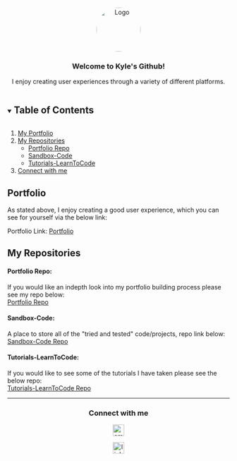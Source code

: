 


<!-- PROJECT LOGO -->
<br />
<p align="center">
  <a href="https://github.com/Zero2164">
    <img style="border-radius:50%;" src="https://images.unsplash.com/photo-1532012197267-da84d127e765?ixid=MnwxMjA3fDB8MHxwaG90by1wYWdlfHx8fGVufDB8fHx8&ixlib=rb-1.2.1&auto=format&fit=crop&w=634&q=80" alt="Logo" width="100" height="100">
  </a>

  <h3 align="center">Welcome to Kyle's Github!</h3>

  <p align="center">
    I enjoy creating user experiences through a variety of different platforms.
  </p>
</p>



<!-- TABLE OF CONTENTS -->
<details open="open">
  <summary><h2 style="display: inline-block">Table of Contents</h2></summary>
  <ol>
    <li>
      <a href="#Portfolio">My Portfolio</a>
    </li>
    <li>
      <a href="#My-Repositories">My Repositories</a>
      <ul>
        <li><a href="#portfolio-repo">Portfolio Repo</a></li>
        <li><a href="#Sandbox-Code">Sandbox-Code</a></li>
        <li><a href="#Tutorials-LearnToCode">Tutorials-LearnToCode</a></li>
      </ul>
    </li>
    <li>
      <a href="#connect-with-me">Connect with me</a>
    </li>
  </ol>
</details>

<!-- Portfolio -->
## Portfolio
  <p #Portfolio>
    As stated above, I enjoy creating a good user experience, which you can see for yourself via the below link:
  </p>

Portfolio Link: [Portfolio](https://github.com/Zero2164/KylePortfolio)

<!-- Repos -->
## My Repositories
#### Portfolio Repo:
  <p #portfolio-repo>
    If you would like an indepth look into my portfolio building process please see my repo below:
    <br>
    <a href="https://github.com/Zero2164/KylePortfolio">Portfolio Repo</a>
  </p>

#### Sandbox-Code:
  <p #Sandbox-Code>
    A place to store all of the "tried and tested" code/projects, repo link below:
    <br>
    <a href="https://github.com/Zero2164/Sandbox-Code">Sandbox-Code Repo</a>
  </p>

#### Tutorials-LearnToCode:
  <p #Tutorials-LearnToCode>
    If you would like to see some of the tutorials I have taken please see the below repo:
    <br>
    <a href="https://github.com/Zero2164/Tutorials-LearnToCode">Tutorials-LearnToCode Repo</a>
  </p>

<hr>

<!-- CONTACT ME -->
<div align="center">

###  Connect with me

  [<img alt="email" width="26px" src="https://cdn.jsdelivr.net/npm/simple-icons@v3/icons/microsoftoutlook.svg" />](mailto:kylejlamont@hotmail.com)

  [<img alt="linkedIn" width="26px" src="https://cdn.jsdelivr.net/npm/simple-icons@v3/icons/linkedin.svg" />][linkedin]




</div>




<!-- MARKDOWN LINKS -->
[linkedin]: https://linkedin.com/in/Zero2164

